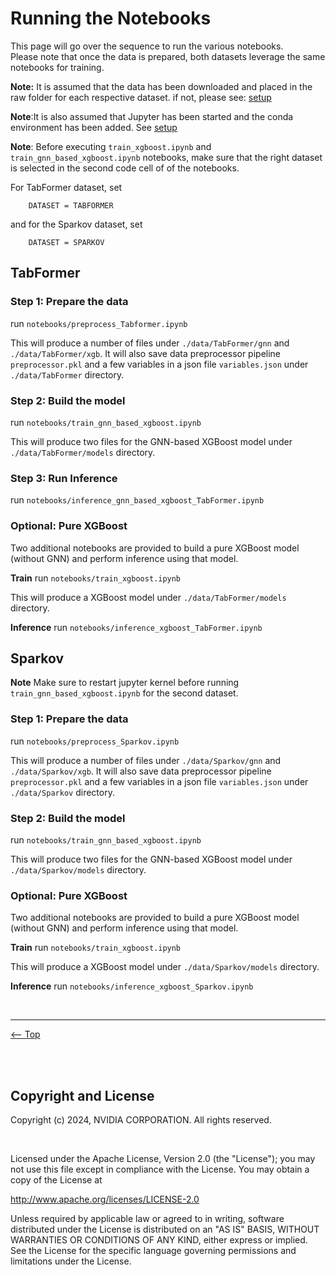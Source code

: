 # Running the Notebooks
This page will go over the sequence to run the various notebooks.  
Please note that once the data is prepared, both datasets leverage the same notebooks for training.

__Note:__ It is assumed that the data has been downloaded and placed in the raw folder for each respective dataset.
if not, please see: [setup](./setup.md)

__Note__:It is also assumed that Jupyter has been started and the conda environment has been added. See [setup](./setup.md)

__Note__: Before executing `train_xgboost.ipynb` and `train_gnn_based_xgboost.ipynb` notebooks, make sure that the right dataset is selected in the second code cell of of the notebooks.

For TabFormer dataset, set
```code
    DATASET = TABFORMER
```
and for the Sparkov dataset, set
```code
    DATASET = SPARKOV
```

## TabFormer

### Step 1: Prepare the data
run `notebooks/preprocess_Tabformer.ipynb`

This will produce a number of files under `./data/TabFormer/gnn` and `./data/TabFormer/xgb`. It will also save data preprocessor pipeline `preprocessor.pkl` and a few variables in a json file `variables.json` under `./data/TabFormer` directory.

### Step 2: Build the model
run `notebooks/train_gnn_based_xgboost.ipynb`

This will produce two files for the GNN-based XGBoost model under `./data/TabFormer/models` directory.

### Step 3: Run Inference
run `notebooks/inference_gnn_based_xgboost_TabFormer.ipynb`

### Optional: Pure XGBoost
Two additional notebooks are provided to build a pure XGBoost model (without GNN) and perform inference using that model.

__Train__
run `notebooks/train_xgboost.ipynb`

This will produce a XGBoost model under `./data/TabFormer/models` directory.

__Inference__
run `notebooks/inference_xgboost_TabFormer.ipynb`



## Sparkov

__Note__ Make sure to restart jupyter kernel before running `train_gnn_based_xgboost.ipynb` for the second dataset.

### Step 1: Prepare the data
run `notebooks/preprocess_Sparkov.ipynb`

This will produce a number of files under `./data/Sparkov/gnn` and `./data/Sparkov/xgb`. It will also save data preprocessor pipeline `preprocessor.pkl` and a few variables in a json file `variables.json` under `./data/Sparkov` directory.

### Step 2: Build the model
run `notebooks/train_gnn_based_xgboost.ipynb`

This will produce two files for the GNN-based XGBoost model under `./data/Sparkov/models` directory.


### Optional: Pure XGBoost
Two additional notebooks are provided to build a pure XGBoost model (without GNN) and perform inference using that model.

__Train__
run `notebooks/train_xgboost.ipynb`

This will produce a XGBoost model under `./data/Sparkov/models` directory.

__Inference__
run `notebooks/inference_xgboost_Sparkov.ipynb`


<br/>
<hr/>

[<-- Top](../README.md) </br>

<br/><br/>

## Copyright and License
Copyright (c) 2024, NVIDIA CORPORATION. All rights reserved.

<br/>

 Licensed under the Apache License, Version 2.0 (the "License");
 you may not use this file except in compliance with the License.
 You may obtain a copy of the License at
 
 http://www.apache.org/licenses/LICENSE-2.0
 
 Unless required by applicable law or agreed to in writing, software
 distributed under the License is distributed on an "AS IS" BASIS,
 WITHOUT WARRANTIES OR CONDITIONS OF ANY KIND, either express or implied.
 See the License for the specific language governing permissions and
 limitations under the License.
